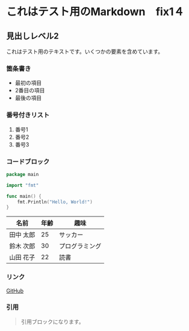 # これはテスト用のMarkdown　fix1４

## 見出しレベル2

これはテスト用のテキストです。いくつかの要素を含めています。

### 箇条書き

- 最初の項目
- 2番目の項目
- 最後の項目

### 番号付きリスト

1. 番号1
2. 番号2
3. 番号3

### コードブロック

```go
package main

import "fmt"

func main() {
    fmt.Println("Hello, World!")
}
```

| 名前      | 年齢 | 趣味          |
| --------- | ---- | ------------- |
| 田中 太郎 | 25   | サッカー      |
| 鈴木 次郎 | 30   | プログラミング |
| 山田 花子 | 22   | 読書          |

### リンク
[GitHub](https://github.com/)

### 引用

> 引用ブロックになります。